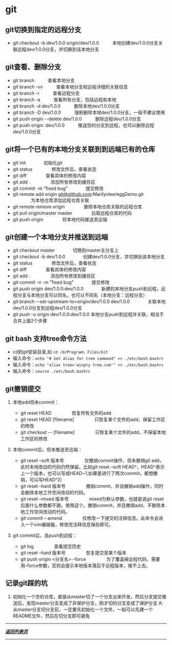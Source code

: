 # git

## git切换到指定的远程分支

- git checkout -b dev/1.0.0 origin/dev/1.0.0　　　本地创建dev/1.0.0分支关联远程dev/1.0.0分支，并切换到该本地分支

## git查看、删除分支

- git branch　　　查看本地分支
- git branch -vv　　　查看本地分支和远程详细的关联信息
- git branch -r　　　查看远程分支
- git branch -a　　　查看所有分支，包括远程和本地
- git branch -d dev/1.0.0　　　删除本地dev/1.0.0分支
- git branch -D dev/1.0.0　　　强制删除本地dev/1.0.0分支，一般不建议使用
- git push origin --delete dev/1.0.0　　　删除远程dev/1.0.0分支
- git push origin :dev/1.0.0　　　推送空的分支到远程，也可以删除远程dev/1.0.0分支

## git将一个已有的本地分支关联到到远端已有的仓库
- git init　　　　初始化git
- git status         　　　　修改文件后，查看状态
- git diff           　　　　查看具体的修改内容
- git add .          　　　　 添加所有修改到缓存区
- git commit -m "fixed bug"　　　　提交修改
- git remote add origin git@github.com:Marilynlee/eggDemo.git 　　　　为本地仓库添加远程仓库关联
- git remote remove origin 　　　　删除本地仓库关联的远程仓库
- git pull origin/master master 　　　　拉取远程仓库的代码
- git push origin 　　　　将本地代码推送至远端

## git创建一个本地分支并推送到远端

- git checkout master　　　　切换到master主分支上
- git checkout -b dev/1.0.0　　　　创建dev/1.0.0分支，并切换到该本地分支
- git status         　　　　修改文件后，查看状态
- git diff           　　　　查看具体的修改内容
- git add .          　　　　 添加所有修改到缓存区
- git commit -n -m "fixed bug"　　　　提交修改
- git push origin dev/1.0.0:dev/1.0.0　　　　新建的本地分支push到远程，远程分支与本地分支可以同名，也可以不同名（本地分支：远程分支）
- git branch --set-upstream-to=origin/dev/1.0.0 dev/1.0.0　　　　关联本地dev/1.0.0分支到远程dev/1.0.0分支
- git push -u origin dev/1.0.0:dev/1.0.0       本地分支push到远程并关联，相当于合并上面2个步骤

## git bash 支持tree命令方法

- cd到git安装目录,如 `cd /d/Program\ Files/Git`
- 输入命令：`echo "# Set alias for tree command" >> ./etc/bash.bashrc`
- 输入命令：`echo "alias tree='winpty tree.com'" >> ./etc/bash.bashrc`
- 输入命令：`source ./etc/bash.bashrc`

## git撤销提交

1. 本地add但未commit：

    - git reset HEAD  　　  　　恢复所有文件的add
    - git reset HEAD [filename]  　　  　　只恢复某个文件的add，保留工作区的修改
    - git checkout -- [filename]  　　  　　只恢复某个文件的add，不保留本地工作区的修改

2. 本地commit后，但未推送至远端：  

    - git reset –soft 版本号  　　  　　仅撤销commit操作，但未撤销git add，此时本地改动的代码仍然保留。比如git reset –soft HEAD^，HEAD^表示上一个版本，也可以写成HEAD~1,如果是进行了两次commit，都想撤销，可以写HEAD^2）
    - git reset –hard 版本号 　　  　　撤销commit，并且撤销add操作，同时会删除本地工作空间改动的代码。
    - git reset –mixed 版本号 　　  　　mixed为默认参数，也就是说git reset后面什么参数都不跟，使用这个。撤销commit，并且撤销add，不删除本地工作空间改动的代码。
    - git commit – amend 　　  　　仅修改一下提交的注释信息。此命令会进入一个vim编辑器，修改完注释信息保存即可。
3. git commit后，且push到远程：

    - git log 　　  　　查看提交历史
    - git reset –hard 版本号 　　  　　恢复提交至某个版本
    - git push origin <分支名> –force 　　  　　为了覆盖掉远程代码，需要用–force参数，否则会提示本地版本落后于远程版本，推不上去。
    
    
## 记录git踩的坑
1. 初始化一个空的仓库，直接从master切了一个分支出来开发，然后分支提交推送后，发现master分支变成了非保护分支，刚才切的分支变成了保护分支
    A: 从master分支切分支前，一定要先初始化一个文件，一般可以先建一个README文件，然后在切分支即可避免
    
_________
***[返回列表页](https://github.com/Marilynlee/blog)***
_________


